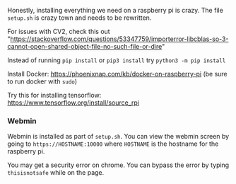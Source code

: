 Honestly, installing everything we need on a raspberry pi is crazy. The file `setup.sh` is crazy town and needs to be rewritten.

For issues with CV2, check this out "https://stackoverflow.com/questions/53347759/importerror-libcblas-so-3-cannot-open-shared-object-file-no-such-file-or-dire"

Instead of running `pip install` or `pip3 install` try `python3 -m pip install`

Install Docker: https://phoenixnap.com/kb/docker-on-raspberry-pi (be sure to run docker with `sudo`)

Try this for installing tensorflow: https://www.tensorflow.org/install/source_rpi

### Webmin
Webmin is installed as part of `setup.sh`. You can view the webmin screen by going to `https://HOSTNAME:10000` where `HOSTNAME` is the hostname for the raspberry pi.

You may get a security error on chrome. You can bypass the error by typing `thisisnotsafe` while on the page.
